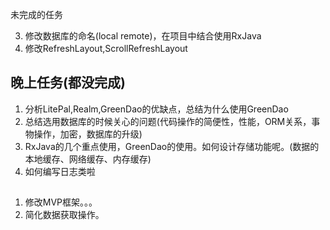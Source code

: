 未完成的任务

3. 修改数据库的命名(local remote)，在项目中结合使用RxJava
4. 修改RefreshLayout,ScrollRefreshLayout


## 晚上任务(都没完成)

1. 分析LitePal,Realm,GreenDao的优缺点，总结为什么使用GreenDao
2. 总结选用数据库的时候关心的问题(代码操作的简便性，性能，ORM关系，事物操作，加密，数据库的升级)
3. RxJava的几个重点使用，GreenDao的使用。如何设计存储功能呢。(数据的本地缓存、网络缓存、内存缓存)
4. 如何编写日志类啦

##

1. 修改MVP框架。。。
2. 简化数据获取操作。
